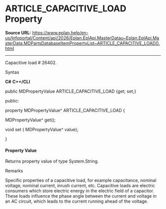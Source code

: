 # ARTICLE_CAPACITIVE_LOAD Property

**Source URL:** https://www.eplan.help/en-us/Infoportal/Content/api/2026/Eplan.EplApi.MasterDatau~Eplan.EplApi.MasterData.MDPartsDatabaseItemPropertyList~ARTICLE_CAPACITIVE_LOAD().html

---

Capacitive load # 26402.

Syntax

**C#**
**C++/CLI**


public MDPropertyValue ARTICLE_CAPACITIVE_LOAD {get; set;}

public:

property MDPropertyValue^ ARTICLE_CAPACITIVE_LOAD {

   MDPropertyValue^ get();

   void set (    MDPropertyValue^ value);

}


#### Property Value

Returns property value of type System.String.

Remarks

Specific properties of a capacitive load, for example capacitance, nominal voltage, nominal current, inrush current, etc. Capacitive loads are electric consumers which store electric energy in the electric field of a capacitor. These loads influence the phase angle between the current and voltage in an AC circuit, which leads to the current running ahead of the voltage.
